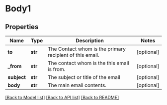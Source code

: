 # Body1

## Properties
Name | Type | Description | Notes
------------ | ------------- | ------------- | -------------
**to** | **str** | The Contact whom is the primary recipient of this email. | [optional] 
**_from** | **str** | The contact whom is the this email is from. | [optional] 
**subject** | **str** | The subject or title of the email | [optional] 
**body** | **str** | The main email contents. | [optional] 

[[Back to Model list]](../README.md#documentation-for-models) [[Back to API list]](../README.md#documentation-for-api-endpoints) [[Back to README]](../README.md)

